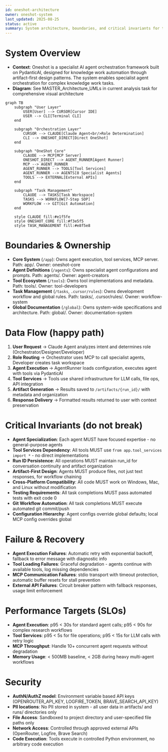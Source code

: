 ```yaml
---
id: oneshot-architecture
owner: oneshot-system
last_updated: 2025-08-25
status: active
summary: System architecture, boundaries, and critical invariants for the oneshot framework
---
```


# System Overview

- **Context**: Oneshot is a specialist AI agent orchestration framework built on PydanticAI, designed for knowledge work automation through artifact-first design patterns. The system enables specialist agent orchestration for complex knowledge work tasks.
- **Diagram**: See MASTER_Architecture_UMLs in current analysis task for comprehensive visual architecture

```mermaid
graph TB
    subgraph "User Layer"
        USER[User] --> CURSOR[Cursor IDE]
        USER --> CLI[Terminal CLI]
    end
    
    subgraph "Orchestration Layer" 
        CURSOR --> CLAUDE[Claude Agent<br/>Role Determination]
        CLI --> ONESHOT_DIRECT[Direct OneShot]
    end
    
    subgraph "OneShot Core"
        CLAUDE --> MCP[MCP Server]
        ONESHOT_DIRECT --> AGENT_RUNNER[Agent Runner]
        MCP --> AGENT_RUNNER
        AGENT_RUNNER --> TOOLS[Tool Services]
        AGENT_RUNNER --> AGENTS[8 Specialist Agents]
        TOOLS --> EXTERNAL[External APIs]
    end
    
    subgraph "Task Management"
        CLAUDE --> TASKS[Task Workspace]
        TASKS --> WORKFLOW[7-Step SOP]
        WORKFLOW --> GIT[Git Automation]
    end
    
    style CLAUDE fill:#e1f5fe
    style ONESHOT_CORE fill:#f3e5f5
    style TASK_MANAGEMENT fill:#e8f5e8
```

# Boundaries & Ownership

- **Core System** (`/app`): Owns agent execution, tool services, MCP server. Path: app/. Owner: oneshot-core
- **Agent Definitions** (`/agents`): Owns specialist agent configurations and prompts. Path: agents/. Owner: agent-creators  
- **Tool Ecosystem** (`/tools`): Owns tool implementations and metadata. Path: tools/. Owner: tool-developers
- **Task Management** (`/tasks`, `.cursor/rules`): Owns development workflow and global rules. Path: tasks/, .cursor/rules/. Owner: workflow-system
- **Global Documentation** (`/global`): Owns system-wide specifications and architecture. Path: global/. Owner: documentation-system

# Data Flow (happy path)

1) **User Request** → Claude Agent analyzes intent and determines role (Orchestrator/Designer/Developer)
2) **Role Routing** → Orchestrator uses MCP to call specialist agents, Developer creates task workspace  
3) **Agent Execution** → AgentRunner loads configuration, executes agent with tools via PydanticAI
4) **Tool Services** → Tools use shared infrastructure for LLM calls, file ops, API integration
5) **Artifact Generation** → Results saved to `/artifacts/{run_id}/` with metadata and organization
6) **Response Delivery** → Formatted results returned to user with context preservation

# Critical Invariants (do not break)

- **Agent Specialization**: Each agent MUST have focused expertise - no general-purpose agents
- **Tool Services Dependency**: All tools MUST use `from app.tool_services import *` - no direct implementations
- **Run ID Persistence**: All operations MUST maintain run_id for conversation continuity and artifact organization
- **Artifact-First Design**: Agents MUST produce files, not just text responses, for workflow chaining
- **Cross-Platform Compatibility**: All code MUST work on Windows, Mac, and Linux without modification
- **Testing Requirements**: All task completions MUST pass automated tests with exit code 0
- **Git Workflow Automation**: All task completions MUST execute automated git commit/push
- **Configuration Hierarchy**: Agent configs override global defaults; local MCP config overrides global

# Failure & Recovery

- **Agent Execution Failures**: Automatic retry with exponential backoff, fallback to error message with diagnostic info
- **Tool Loading Failures**: Graceful degradation - agents continue with available tools, log missing dependencies  
- **MCP Communication Failures**: stdio transport with timeout protection, automatic buffer resets for stall prevention
- **External API Failures**: Circuit breaker pattern with fallback responses, usage limit enforcement

# Performance Targets (SLOs)

- **Agent Execution**: p95 < 30s for standard agent calls; p95 < 90s for complex research workflows
- **Tool Services**: p95 < 5s for file operations; p95 < 15s for LLM calls with retry logic
- **MCP Throughput**: Handle 10+ concurrent agent requests without degradation
- **Memory Usage**: < 500MB baseline, < 2GB during heavy multi-agent workflows

# Security

- **AuthN/AuthZ model**: Environment variable based API keys (OPENROUTER_API_KEY, LOGFIRE_TOKEN, BRAVE_SEARCH_API_KEY)
- **PII locations**: No PII stored in system - all user data in artifacts/ and runs/ directories only
- **File Access**: Sandboxed to project directory and user-specified file paths only
- **Network Access**: Controlled through approved external APIs (OpenRouter, Logfire, Brave Search)
- **Code Execution**: Tools execute in controlled Python environment, no arbitrary code execution
